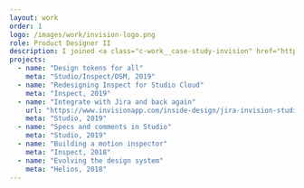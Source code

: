 ```yaml
---
layout: work
order: 1
logo: /images/work/invision-logo.png
role: Product Designer II
description: I joined <a class="c-work__case-study-invision" href="https://www.invisionapp.com/">InVision</a> in 2018 to focus on the developer experience. I led the <a class="c-work__case-study-invision" href="https://www.invisionapp.com/feature/inspect">Inspect</a> team, and supported the <a class="c-work__case-study-invision" href="https://www.invisionapp.com/design-system-manager">Design System Manager</a> and <a class="c-work__case-study-invision" href="https://www.invisionapp.com/studio">Studio Cloud</a> products. We were responsible for delivering new experiences and improving existing features that helped software design and engineering teams around the world. In addition to product team work, I operated as the internal design system partner. I made sure every delivery team’s needs were met through bi-weekly office hours, contributed new components and icons, and led a large refactor of spacing and component sizes to set up all future teams for success.
projects:
  - name: "Design tokens for all"
    meta: "Studio/Inspect/DSM, 2019"
  - name: "Redesigning Inspect for Studio Cloud"
    meta: "Inspect, 2019"
  - name: "Integrate with Jira and back again"
    url: "https://www.invisionapp.com/inside-design/jira-invision-studio-2019/"
    meta: "Studio, 2019"
  - name: "Specs and comments in Studio"
    meta: "Studio, 2019"
  - name: "Building a motion inspector"
    meta: "Inspect, 2018"
  - name: "Evolving the design system"
    meta: "Helios, 2018"
---
```

